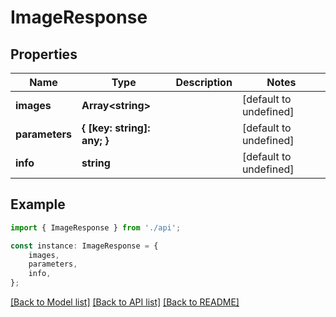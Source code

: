 # ImageResponse


## Properties

Name | Type | Description | Notes
------------ | ------------- | ------------- | -------------
**images** | **Array&lt;string&gt;** |  | [default to undefined]
**parameters** | **{ [key: string]: any; }** |  | [default to undefined]
**info** | **string** |  | [default to undefined]

## Example

```typescript
import { ImageResponse } from './api';

const instance: ImageResponse = {
    images,
    parameters,
    info,
};
```

[[Back to Model list]](../README.md#documentation-for-models) [[Back to API list]](../README.md#documentation-for-api-endpoints) [[Back to README]](../README.md)
